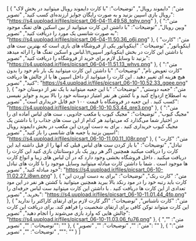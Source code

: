 [
  {
    "متن": "دایموند رویال",
    "توضیحات": "با کارت دایموند رویال میتوانید در بخش لاک رویال بازی اسپین بزنید و به صورت رایگان جوایز ارزنده‌ای کسب کنید",
    "تصویر": "https://s4.uupload.ir/files/picsart_06-04-11.49.58_tqhy.png"
  },
  {
    "متن": "ویپن رویال",
    "توضیحات": "با داشتن این کارت میتوانید از بین اسکین های تفنگ موجود به صورت شانسی یک مورد را دریافت کنید",
    "تصویر": "https://s4.uupload.ir/files/picsart_06-04-11.50.36_o6j.png"
  },
  {
    "متن": "کارت اینکوباتور",
    "توضیحات": "اینکوباتور یکی از فروشگاه های بازی است که بهترین ست های لباس و اسکین تفنگ ها را ارائه میدهد.\nبا داشتن این کارت در بخش اینکوباتور اسپین بزنید تا وسایل لازم برای خرید از فروشگاه را دریافت کنید",
    "تصویر": "https://s4.uupload.ir/files/picsart_06-04-11.51.13_whvs.png"
  },
  {
    "متن": "کارت تعویض نام",
    "توضیحات": "با داشتن این کارت میتوانید یک بار نام خود را بدون هیچ هزینه ای تغییر دهید . این کارت را میتوانید از داخل اسپین ها یا از چالش ها دریافت کنید",
    "تصویر": "https://s4.uupload.ir/files/picsart_06-10-10.52.33_gqee.png"
  },
  {
    "متن": "جعبه دوستی",
    "توضیحات": "با این جعبه میتوانید با یک نفر از دوستان خود به اصطلاح ازدواج کنید و با کشتن هر نفر امتیاز دوستانه خود را بالا ببرید و جوایز نفیسی کسب کنید . این جعبه در فروشگاه با قیمت ۱۰۰ جم قابل خریداری است",
    "تصویر": "https://s4.uupload.ir/files/picsart_06-10-10.53.44_qre3.png"
  },
  {
    "متن": "مجیگ کیوب",
    "توضیحات": "مجیگ کیوب یا مکعب جادویی ، ست های لباس آماده ای را در اختیار شما می‌گذارد که می‌توانید هر کدام از این ست های جذاب را با داشتن یک مجیگ کیوب خریداری کنید . برای به دست آوردن این مکعب در بخش دایموند رویال اسپین بزنید یا جعبه های شانسی را باز کنید",
    "تصویر": "https://s4.uupload.ir/files/picsart_06-10-11.00.11_l08r.png"
  },
  {
    "متن": "کارت تبادل",
    "توضیحات": "با باز کردن ست های لباس قبلی که آنها را از قبل داشته اید این کارت را دریافت میکنید همچنین اگر هر روز یک بار دوستانتان بازی کنید این کارت را دریافت میکنید . داخل فروشگاه بخشی وجود دارد که در آن لباس های زیبا و انواع کارت ها موجود است . شما با داشتن کارت مبادله میتوانید وسایل موجود را با کارت های تبادل خود مبادله کنید",
    "تصویر": "https://s4.uupload.ir/files/picsart_06-10-11.02.27_i8wn.png"
  },
  {
    "متن": "کارت رنک",
    "توضیحات": "برای به دست آوردن این کارت باید رتبه خود را در مود رنکد بالا ببرید همچنین میتوانید با کشتن هر نفر در این مود تعدادی از این کارت ها دریافت کنید . با داشتن این کارت میتوانید ست لباس حرفه‌ای را بخرید.",
    "تصویر": "https://s4.uupload.ir/files/picsart_06-10-11.01.44_4fp.png"
  },
  {
    "متن": "کارت ناشناس",
    "توضیحات": "اگر کارت لازم برای ارتقای کاراکتر را ندارید این کارت میتواند توکن کافی برای ارتقای شخصیت را  فراهم کند. برای دریافت این کارت چالش هایی که وارد بازی می‌شوند را انجام دهید",
    "تصویر": "https://s4.uupload.ir/files/picsart_06-10-11.03.06_fu76.png"
  },
  {
    "متن": "",
    "توضیحات": "",
    "تصویر": ""
  },
  {
    "متن": "",
    "توضیحات": "",
    "تصویر": ""
  },
  {
    "متن": "",
    "توضیحات": "",
    "تصویر": ""
  }
]
